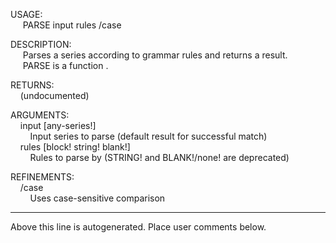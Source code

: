 USAGE:  
&nbsp;&nbsp;&nbsp;&nbsp;&nbsp;PARSE&nbsp;input&nbsp;rules&nbsp;/case  
  
DESCRIPTION:  
&nbsp;&nbsp;&nbsp;&nbsp;&nbsp;Parses&nbsp;a&nbsp;series&nbsp;according&nbsp;to&nbsp;grammar&nbsp;rules&nbsp;and&nbsp;returns&nbsp;a&nbsp;result.  
&nbsp;&nbsp;&nbsp;&nbsp;&nbsp;PARSE&nbsp;is&nbsp;a&nbsp;function&nbsp;.  
  
RETURNS:  
&nbsp;&nbsp;&nbsp;&nbsp;(undocumented)  
  
ARGUMENTS:  
&nbsp;&nbsp;&nbsp;&nbsp;input&nbsp;[any-series!]  
&nbsp;&nbsp;&nbsp;&nbsp;&nbsp;&nbsp;&nbsp;&nbsp;Input&nbsp;series&nbsp;to&nbsp;parse&nbsp;(default&nbsp;result&nbsp;for&nbsp;successful&nbsp;match)  
&nbsp;&nbsp;&nbsp;&nbsp;rules&nbsp;[block!&nbsp;string!&nbsp;blank!]  
&nbsp;&nbsp;&nbsp;&nbsp;&nbsp;&nbsp;&nbsp;&nbsp;Rules&nbsp;to&nbsp;parse&nbsp;by&nbsp;(STRING!&nbsp;and&nbsp;BLANK!/none!&nbsp;are&nbsp;deprecated)  
  
REFINEMENTS:  
&nbsp;&nbsp;&nbsp;&nbsp;/case  
&nbsp;&nbsp;&nbsp;&nbsp;&nbsp;&nbsp;&nbsp;&nbsp;Uses&nbsp;case-sensitive&nbsp;comparison  
___
Above this line is autogenerated. Place user comments below.